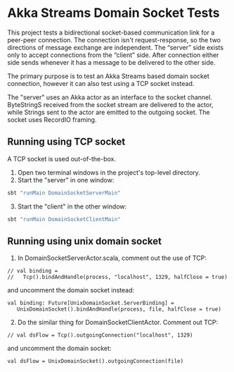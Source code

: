 # Akka Streams Domain Socket Tests

This project tests a bidirectional socket-based communication link for a peer-peer connection. The connection isn't request-response, so the two directions of message exchange are independent. The “server” side exists only to accept connections from the “client” side. After connection either side sends whenever it has a message to be delivered to the other side.

The primary purpose is to test an Akka Streams based domain socket connection, however it can also test using a TCP socket instead.

The "server" uses an Akka actor as an interface to the socket channel. ByteStringS received from the socket stream are delivered to the actor, while Strings sent to the actor are emitted to the outgoing socket. The socket uses RecordIO framing.  

## Running using TCP socket

A TCP socket is used out-of-the-box.

1. Open two terminal windows in the project's top-level directory.
2. Start the "server" in one window:

```bash
sbt "runMain DomainSocketServerMain"
```

3. Start the "client" in the other window:

```bash
sbt "runMain DomainSocketClientMain"
```

## Running using unix domain socket

1. In DomainSocketServerActor.scala, comment out the use of TCP:

```
// val binding =
//   Tcp().bindAndHandle(process, "localhost", 1329, halfClose = true)
```

and uncomment the domain socket instead:

```
val binding: Future[UnixDomainSocket.ServerBinding] =
   UnixDomainSocket().bindAndHandle(process, file, halfClose = true)
```

2. Do the similar thing for DomainSocketClientActor. Comment out TCP:

```
// val dsFlow = Tcp().outgoingConnection("localhost", 1329)
```

and uncomment the domain socket:

```
val dsFlow = UnixDomainSocket().outgoingConnection(file)
```

